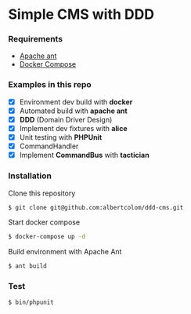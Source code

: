 Simple CMS with DDD
==============

### Requirements
- [Apache ant](http://ant.apache.org/)
- [Docker Compose](https://docs.docker.com/compose/install/)

### Examples in this repo

- [x] Environment dev build with **docker**
- [x] Automated build with **apache ant**
- [x] **DDD** (Domain Driver Design)
- [x] Implement dev fixtures with **alice**
- [x] Unit testing with **PHPUnit**
- [x] CommandHandler
- [x] Implement **CommandBus** with **tactician** 

### Installation

Clone this repository
```sh
$ git clone git@github.com:albertcolom/ddd-cms.git
```

Start docker compose
```sh
$ docker-compose up -d

```

Build environment with Apache Ant
```sh
$ ant build

```

### Test
```sh
$ bin/phpunit
```